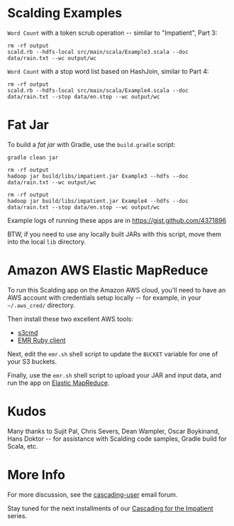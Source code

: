 Scalding Examples
=================
`Word Count` with a token scrub operation -- similar to "Impatient", Part 3:

    rm -rf output
    scald.rb --hdfs-local src/main/scala/Example3.scala --doc data/rain.txt --wc output/wc

`Word Count` with a stop word list based on HashJoin, similar to Part 4:

    rm -rf output
    scald.rb --hdfs-local src/main/scala/Example4.scala --doc data/rain.txt --stop data/en.stop --wc output/wc 


Fat Jar
=======
To build a _fat jar_ with Gradle, use the `build.gradle` script:

    gradle clean jar
    
    rm -rf output
    hadoop jar build/libs/impatient.jar Example3 --hdfs --doc data/rain.txt --wc output/wc
    
    rm -rf output
    hadoop jar build/libs/impatient.jar Example4 --hdfs --doc data/rain.txt --stop data/en.stop --wc output/wc

Example logs of running these apps are in https://gist.github.com/4371896

BTW, if you need to use any locally built JARs with this script, move them into the local `lib` directory.


Amazon AWS Elastic MapReduce
============================

To run this Scalding app on the Amazon AWS cloud, you'll need to have an AWS account with credentials setup locally --
for example, in your `~/.aws_cred/` directory.

Then install these two excellent AWS tools:

* [s3cmd](http://s3tools.org/s3cmd)
* [EMR Ruby client](http://aws.amazon.com/developertools/2264)

Next, edit the `emr.sh` shell script to update the `BUCKET` variable for one of your S3 buckets.

Finally, use the `emr.sh` shell script to upload your JAR and input data, 
and run the app on [Elastic MapReduce](http://aws.amazon.com/elasticmapreduce/).


Kudos
=====
Many thanks to Sujit Pal, Chris Severs, Dean Wampler, Oscar Boykinand, Hans Doktor --
for assistance with Scalding code samples, Gradle build for Scala, etc.


More Info
=========
For more discussion, see the [cascading-user](https://groups.google.com/forum/?fromgroups#!forum/cascading-user) email forum.

Stay tuned for the next installments of our [Cascading for the Impatient](http://www.cascading.org/category/impatient/) series.
